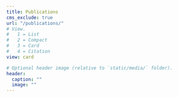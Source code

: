 ```yaml
---
title: Publications
cms_exclude: true
url: "/publications/"
# View.
#   1 = List
#   2 = Compact
#   3 = Card
#   4 = Citation
view: card

# Optional header image (relative to `static/media/` folder).
header:
  caption: ""
  image: ""
---
```

